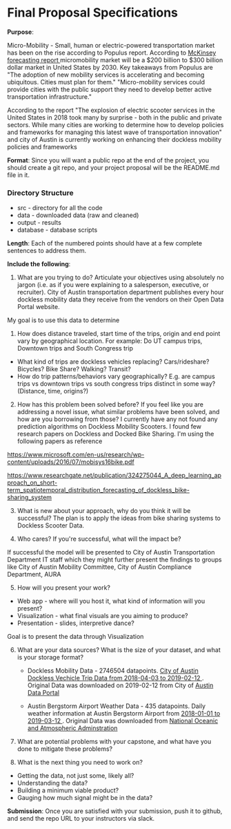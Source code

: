  # Final Proposal Specifications

**Purpose**: 

Micro-Mobility - Small, human or electric-powered transportation market has been on the rise according to Populus report.  According to <a href="">McKinsey forecasting report </a> micromobility market will be a $200 billion to $300 billion dollar market in United States by 2030. Key takeaways from Populus are 
"The adoption of new mobility services is accelerating and becoming ubiquitous. Cities must plan for them." 
"Micro-mobility services could provide cities with the public support they need to develop better active transportation infrastructure."

According to the report "The explosion of electric scooter services in the United States in 2018 took many by surprise - both in the public and private sectors. While many cities are working to determine how to develop policies and frameworks for managing this latest wave of transportation innovation" and city of Austin is currently working on enhancing their dockless mobility policies and frameworks




**Format**: Since you will want a public repo at the end of the project, you should create a git repo, 
and your project proposal will be the README.md file in it.

### Directory Structure
* src - directory for all the code
* data - downloaded data (raw and cleaned)
* output - results
* database - database scripts

**Length**: Each of the numbered points should have at a few complete sentences to address them. 

**Include the following**:

1. What are you trying to do?  Articulate your objectives using absolutely no jargon (i.e. as if
you were explaining to a salesperson, executive, or recruiter).
City of Austin transportation department publishes every hour dockless mobility data they receive from the vendors on their Open Data Portal website. 

My goal is to use this data to determine 
1. How does distance traveled, start time of the trips, origin and end point vary by geographical location. For example: Do UT campus trips, Downtown trips and South Congress trip    

- What kind of trips are dockless vehicles replacing? Cars/rideshare? Bicycles? Bike Share? Walking? Transit?
- How do trip patterns/behaviors vary geographically? E.g. are campus trips vs downtown trips vs south congress trips distinct in some way? (Distance, time, origins?)

2. How has this problem been solved before? If you feel like you are addressing a novel
issue, what similar problems have been solved, and how are you borrowing from those?
I currently have any not found any prediction algorithms on Dockless Mobility Scooters. I found few research papers on Dockless and Docked Bike Sharing. I'm using the following papers as
reference

https://www.microsoft.com/en-us/research/wp-content/uploads/2016/07/mobisys16bike.pdf

https://www.researchgate.net/publication/324275044_A_deep_learning_approach_on_short-term_spatiotemporal_distribution_forecasting_of_dockless_bike-sharing_system

3. What is new about your approach, why do you think it will be successful?
The plan is to apply the ideas from bike sharing systems to Dockless Scooter Data. 

4. Who cares?  If you're successful, what will the impact be?

If successful the model will be presented to City of Austin Transportation Department IT staff which they might further present the findings to groups like City of Austin Mobility Committee, City of Austin Compliance Department, AURA 

5. How will you present your work?  
  * Web app - where will you host it, what kind of information will you present?
  * Visualization - what final visuals are you aiming to produce?
  * Presentation - slides, interpretive dance?
  
  Goal is to present the data through Visualization
  
6. What are your data sources? What is the size of your dataset, and what is your storage format?

   * Dockless Mobility Data - 2746504 datapoints. <a href = "https://s3.amazonaws.com/sameera-bucket-1/dockless_mobility/raw_data/Austin_Dockless_Vehicle_Trips.csv">City of Austin Dockless Vechicle Trip Data from  2018-04-03 to 2019-02-12
   </a>. Original Data was downloaded on 2019-02-12 from City of <a href="https://data.austintexas.gov/Transportation-and-Mobility/Dockless-Vehicle-Trips/7d8e-dm7r"> Austin Data Portal  </a>
   
   
   * Austin Bergstorm Airport Weather Data - 435 datapoints. Daily weather information at Austin Bergstorm Airport from <a href="https://s3.amazonaws.com/sameera-bucket-1/dockless_mobility/raw_data/Austin_Bergstom_Airport_Weather.csv"> 2018-01-01 to 2019-03-12 </a>. Original Data was downloaded from <a href="http://www.ncdc.noaa.gov">National Oceanic and Atmospheric Adminstration</a>      
   

7. What are potential problems with your capstone, and what have you done to mitigate these problems?

8. What is the next thing you need to work on?
  * Getting the data, not just some, likely all?
  * Understanding the data?
  * Building a minimum viable product?
  * Gauging how much signal might be in the data?

**Submission**: Once you are satisfied with your submission, push it to github, and send the repo URL to your
instructors via slack.
